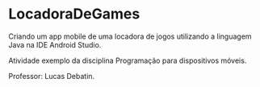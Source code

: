 # LocadoraDeGames

Criando um app mobile de uma locadora de jogos utilizando a linguagem Java na IDE Android Studio.

Atividade exemplo da disciplina Programação para dispositivos móveis. 

Professor: Lucas Debatin.
